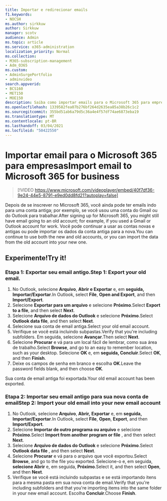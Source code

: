 ```yaml
---
title: Importar e redirecionar emails
f1.keywords:
- NOCSH
ms.author: sirkkuw
author: Sirkkuw
manager: scotv
audience: Admin
ms.topic: article
ms.service: o365-administration
localization_priority: Normal
ms.collection:
- M365-subscription-management
- Adm_O365
ms.custom:
- AdminSurgePortfolio
- adminvideo
search.appverid:
- BCS160
- MET150
- MOE150
description: Saiba como importar emails para o Microsoft 365 para empresas.
ms.openlocfilehash: 1339582fea07b276bf264d2635ea85a38b26c1c2
ms.sourcegitcommit: 355bd51ab6a79d5c36a4e4f57df74ae6873eba19
ms.translationtype: MT
ms.contentlocale: pt-BR
ms.lasthandoff: 03/04/2021
ms.locfileid: "50422550"
---
```

# <a name="import-email-to-microsoft-365-for-business"></a><span data-ttu-id="33cbb-103">Importar email para o Microsoft 365 para empresas</span><span class="sxs-lookup"><span data-stu-id="33cbb-103">Import email to Microsoft 365 for business</span></span> 

> [!VIDEO https://www.microsoft.com/videoplayer/embed/40f7df36-9e24-44e5-8791-e9ed0dd8fd21?autoplay=false]

<span data-ttu-id="33cbb-104">Depois de se inscrever no Microsoft 365, você ainda pode ter emails indo para uma conta antiga; por exemplo, se você usou uma conta do Gmail ou do Outlook para trabalhar.</span><span class="sxs-lookup"><span data-stu-id="33cbb-104">After signing up for Microsoft 365, you might still have email going to an old account; for example, if you used a Gmail or Outlook account for work.</span></span> <span data-ttu-id="33cbb-105">Você pode continuar a usar as contas novas e antigas ou pode importar os dados da conta antiga para a nova.</span><span class="sxs-lookup"><span data-stu-id="33cbb-105">You can continue to use both the new and old accounts, or you can import the data from the old account into your new one.</span></span>

## <a name="try-it"></a><span data-ttu-id="33cbb-106">Experimente!</span><span class="sxs-lookup"><span data-stu-id="33cbb-106">Try it!</span></span>

### <a name="step-1-export-your-old-email"></a><span data-ttu-id="33cbb-107">Etapa 1: Exportar seu email antigo.</span><span class="sxs-lookup"><span data-stu-id="33cbb-107">Step 1: Export your old email.</span></span>

1. <span data-ttu-id="33cbb-108">No Outlook, selecione **Arquivo**, **Abrir e Exportar** e, em **seguida, Importar/Exportar**.</span><span class="sxs-lookup"><span data-stu-id="33cbb-108">In Outlook, select **File**, **Open and Export**, and then **Import/Export**.</span></span>
2. <span data-ttu-id="33cbb-109">Selecione **Exportar para um arquivo** e selecione **Próximo**.</span><span class="sxs-lookup"><span data-stu-id="33cbb-109">Select **Export to a file**, and then select **Next**.</span></span>
3. <span data-ttu-id="33cbb-110">Selecione **Arquivo de dados do Outlook** e selecione **Próximo**.</span><span class="sxs-lookup"><span data-stu-id="33cbb-110">Select **Outlook data file**, and then select **Next**.</span></span>
4. <span data-ttu-id="33cbb-111">Selecione sua conta de email antiga.</span><span class="sxs-lookup"><span data-stu-id="33cbb-111">Select your old email account.</span></span>
5. <span data-ttu-id="33cbb-112">Verifique se você está incluindo subpastas.</span><span class="sxs-lookup"><span data-stu-id="33cbb-112">Verify that you're including subfolders.</span></span> <span data-ttu-id="33cbb-113">Em seguida, selecione **Avançar**.</span><span class="sxs-lookup"><span data-stu-id="33cbb-113">Then select **Next**.</span></span>
6. <span data-ttu-id="33cbb-114">Selecione **Procurar** e vá para um local fácil de lembrar, como sua área de trabalho.</span><span class="sxs-lookup"><span data-stu-id="33cbb-114">Select **Browse**, and go to an easy to remember location, such as your desktop.</span></span> <span data-ttu-id="33cbb-115">Selecione **OK** e, em **seguida, Concluir**.</span><span class="sxs-lookup"><span data-stu-id="33cbb-115">Select **OK**, and then **Finish**.</span></span>
7. <span data-ttu-id="33cbb-116">Deixe os campos de senha em branco e escolha **OK**.</span><span class="sxs-lookup"><span data-stu-id="33cbb-116">Leave the password fields blank, and then choose **OK**.</span></span>

 <span data-ttu-id="33cbb-117">Sua conta de email antiga foi exportada.</span><span class="sxs-lookup"><span data-stu-id="33cbb-117">Your old email account has been exported.</span></span>

### <a name="step-2-import-your-old-email-into-your-new-email-account"></a><span data-ttu-id="33cbb-118">Etapa 2: Importar seu email antigo para sua nova conta de email</span><span class="sxs-lookup"><span data-stu-id="33cbb-118">Step 2: Import your old email into your new email account</span></span>

1. <span data-ttu-id="33cbb-119">No Outlook, selecione **Arquivo**, **Abrir,** **Exportar** e, em **seguida, Importar/Exportar**.</span><span class="sxs-lookup"><span data-stu-id="33cbb-119">In Outlook, select **File**, **Open**, **Export**, and then **Import/Export**.</span></span>
2. <span data-ttu-id="33cbb-120">Selecione **Importar de outro programa ou arquivo** e selecione **Próximo**.</span><span class="sxs-lookup"><span data-stu-id="33cbb-120">Select **Import from another program or file** , and then select **Next**.</span></span>
3. <span data-ttu-id="33cbb-121">Selecione **Arquivo de dados do Outlook** e selecione **Próximo**.</span><span class="sxs-lookup"><span data-stu-id="33cbb-121">Select **Outlook data file** , and then select **Next**.</span></span>
4. <span data-ttu-id="33cbb-122">Selecione **Procurar** e vá para o arquivo que você exportou.</span><span class="sxs-lookup"><span data-stu-id="33cbb-122">Select **Browse**, and go to the file you exported.</span></span> <span data-ttu-id="33cbb-123">Selecione-o e, em seguida, **selecione Abrir** e, em seguida, **Próximo**.</span><span class="sxs-lookup"><span data-stu-id="33cbb-123">Select it, and then select **Open**, and then **Next**.</span></span>
5. <span data-ttu-id="33cbb-124">Verifique se você está incluindo subpastas e se está importando itens para a mesma pasta em sua nova conta de email.</span><span class="sxs-lookup"><span data-stu-id="33cbb-124">Verify that you're including subfolders and that you're importing items into the same folder in your new email account.</span></span> <span data-ttu-id="33cbb-125">Escolha **Concluir**.</span><span class="sxs-lookup"><span data-stu-id="33cbb-125">Choose **Finish**.</span></span>
